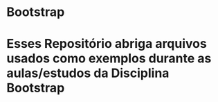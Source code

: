 # Bootstrap
# Esses Repositório abriga arquivos usados como exemplos durante as aulas/estudos da Disciplina Bootstrap
